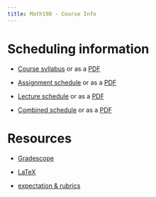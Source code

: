 ```yaml
---
title: Math190 - Course Info
---
```


# Scheduling information

- [Course syllabus](/course-pages/Math190--course-syllabus.html) or as a [PDF](/course-pages/Math190--course-syllabus.pdf)

- [Assignment schedule](/course-pages/Math190--Assignments--AY2023-2024spring.html) or as a [PDF](/course-pages/Math190--Assignments--AY2023-2024spring.pdf)

- [Lecture schedule](/course-pages/Math190--Lectures--AY2023-2024spring.html) or as a [PDF](/course-pages/Math190--Lectures--AY2023-2024spring.pdf)

- [Combined schedule](/course-pages/Math190--AY2023-2024spring.html) or as a [PDF](/course-pages/Math190--AY2023-2024spring.pdf)


# Resources

 - [Gradescope](/course-posts/resources--gradescope.html)
 
 - [LaTeX](/course-posts/resources--LaTeX.html)
 
 - [expectation & rubrics](/course-posts/resources--expectations-and-rubrics.html)

